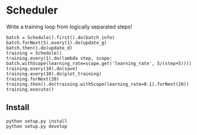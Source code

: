 # Scheduler

Write a training loop from logically separated steps!

```
batch = Schedule().first().do(batch_info)
batch.forNext(5).every(1).do(update_g)
batch.then().do(update_d)
training = Schedule()
training.every(1).do(lambda step, scope: batch.withScope(learning_rate=scope.get('learning_rate', 5/(step+5))))
training.every(10).do(save)
training.every(10).do(plot_training)
training.forNext(20)
training.then().do(training.withScope(learning_rate=0.1).forNext(20))
training.execute()
```

## Install
```
python setup.py install
python setup.py develop
```
